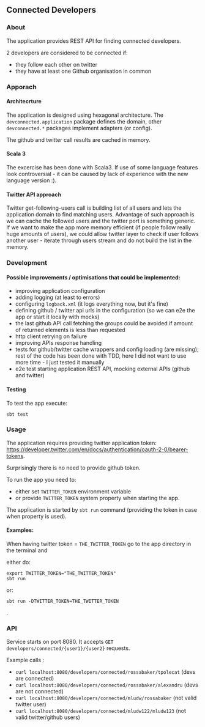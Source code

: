 ## Connected Developers

### About

The application provides REST API for finding connected developers.

2 developers are considered to be connected if:
 - they follow each other on twitter
 - they have at least one Github organisation in common

### Apporach

#### Architecrture

The application is designed using hexagonal architecture.
The `devconnected.application` package defines the domain,
other `devconnected.*` packages implement adapters (or config).

The github and twitter call results are cached in memory.

#### Scala 3

The excercise has been done with Scala3.
If use of some language features look controversial - it can be caused by lack of experience with the new language version :).

#### Twitter API approach

Twitter get-following-users call is building list of all users and lets the application domain to find matching users.
Advantage of such approach is we can cache the followed users and the twitter port is something generic.
If we want to make the app more memory efficient (if people follow really huge amounts of users), 
we could allow twitter layer to check if user follows another user - iterate through users stream and do not build the list in the memory.

### Development 

#### Possible improvements / optimisations that could be implemented:

 - improving application configuration
 - adding logging (at least to errors)
 - configuring `logback.xml` (it logs everything now, but it's fine)
 - defining github / twitter api urls in the configuration (so we can e2e the app or start it locally with mocks)
 - the last github API call fetching the groups could be avoided if amount of returned elements is less than requested
 - http client retrying on failure
 - improving APIs response handling
 - tests for github/twitter cache wrappers and config loading (are missing);
   rest of the code has been done with TDD, here I did not want to use more time - I just tested it manually
 - e2e test starting application REST API, mocking external APIs (github and twitter)

#### Testing

To test the app execute:
```
sbt test
```

### Usage

The application requires providing twitter application token:
https://developer.twitter.com/en/docs/authentication/oauth-2-0/bearer-tokens.

Surprisingly there is no need to provide github token.

To run the app you need to:
- either set `TWITTER_TOKEN` environment variable
- or provide `TWITTER_TOKEN` system property when starting the app.

The application is started by `sbt run` command (providing the token in case when property is used).

#### Examples:

When having twitter token = `THE_TWITTER_TOKEN` go to the app directory in the terminal and

either do:
```
export TWITTER_TOKEN="THE_TWITTER_TOKEN"
sbt run
```

or:
```
sbt run -DTWITTER_TOKEN=THE_TWITTER_TOKEN
```
.

### API

Service starts on port 8080.
It accepts `GET developers/connected/{user1}/{user2}` requests.

Example calls :
- `curl localhost:8080/developers/connected/rossabaker/tpolecat` (devs are connected)
- `curl localhost:8080/developers/connected/rossabaker/alexandru` (devs are not connected)
- `curl localhost:8080/developers/connected/mludw/rossabaker` (not valid twitter user)
- `curl localhost:8080/developers/connected/mludw122/mludw123` (not valid twitter/github users)
